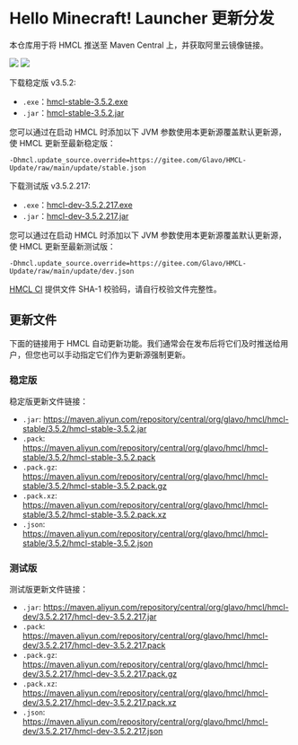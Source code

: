 # Hello Minecraft! Launcher 更新分发

本仓库用于将 HMCL 推送至 Maven Central 上，并获取阿里云镜像链接。

[![](https://img.shields.io/maven-central/v/org.glavo.hmcl/hmcl-stable?label=稳定版)](https://search.maven.org/artifact/org.glavo.hmcl/hmcl-stable/3.5.2/pom)
[![](https://img.shields.io/maven-central/v/org.glavo.hmcl/hmcl-dev?label=测试版)](https://search.maven.org/artifact/org.glavo.hmcl/hmcl-dev/3.5.2.217/pom)

下载稳定版 v3.5.2:

* `.exe`：[hmcl-stable-3.5.2.exe](https://maven.aliyun.com/repository/central/org/glavo/hmcl/hmcl-stable/3.5.2/hmcl-stable-3.5.2.exe)
* `.jar`：[hmcl-stable-3.5.2.jar](https://maven.aliyun.com/repository/central/org/glavo/hmcl/hmcl-stable/3.5.2/hmcl-stable-3.5.2.jar)

您可以通过在启动 HMCL 时添加以下 JVM 参数使用本更新源覆盖默认更新源，使 HMCL 更新至最新稳定版：

```
-Dhmcl.update_source.override=https://gitee.com/Glavo/HMCL-Update/raw/main/update/stable.json
```

下载测试版 v3.5.2.217:

* `.exe`：[hmcl-dev-3.5.2.217.exe](https://maven.aliyun.com/repository/central/org/glavo/hmcl/hmcl-dev/3.5.2.217/hmcl-dev-3.5.2.217.exe)
* `.jar`：[hmcl-dev-3.5.2.217.jar](https://maven.aliyun.com/repository/central/org/glavo/hmcl/hmcl-dev/3.5.2.217/hmcl-dev-3.5.2.217.jar)

您可以通过在启动 HMCL 时添加以下 JVM 参数使用本更新源覆盖默认更新源，使 HMCL 更新至最新测试版：

```
-Dhmcl.update_source.override=https://gitee.com/Glavo/HMCL-Update/raw/main/update/dev.json
```



[HMCL CI](https://ci.huangyuhui.net/) 提供文件 SHA-1 校验码，请自行校验文件完整性。
## 更新文件

下面的链接用于 HMCL 自动更新功能。我们通常会在发布后将它们及时推送给用户，但您也可以手动指定它们作为更新源强制更新。

### 稳定版

稳定版更新文件链接：

* `.jar`: https://maven.aliyun.com/repository/central/org/glavo/hmcl/hmcl-stable/3.5.2/hmcl-stable-3.5.2.jar
* `.pack`: https://maven.aliyun.com/repository/central/org/glavo/hmcl/hmcl-stable/3.5.2/hmcl-stable-3.5.2.pack
* `.pack.gz`: https://maven.aliyun.com/repository/central/org/glavo/hmcl/hmcl-stable/3.5.2/hmcl-stable-3.5.2.pack.gz
* `.pack.xz`: https://maven.aliyun.com/repository/central/org/glavo/hmcl/hmcl-stable/3.5.2/hmcl-stable-3.5.2.pack.xz
* `.json`: https://maven.aliyun.com/repository/central/org/glavo/hmcl/hmcl-stable/3.5.2/hmcl-stable-3.5.2.json

### 测试版

测试版更新文件链接：

* `.jar`: https://maven.aliyun.com/repository/central/org/glavo/hmcl/hmcl-dev/3.5.2.217/hmcl-dev-3.5.2.217.jar
* `.pack`: https://maven.aliyun.com/repository/central/org/glavo/hmcl/hmcl-dev/3.5.2.217/hmcl-dev-3.5.2.217.pack
* `.pack.gz`: https://maven.aliyun.com/repository/central/org/glavo/hmcl/hmcl-dev/3.5.2.217/hmcl-dev-3.5.2.217.pack.gz
* `.pack.xz`: https://maven.aliyun.com/repository/central/org/glavo/hmcl/hmcl-dev/3.5.2.217/hmcl-dev-3.5.2.217.pack.xz
* `.json`: https://maven.aliyun.com/repository/central/org/glavo/hmcl/hmcl-dev/3.5.2.217/hmcl-dev-3.5.2.217.json

